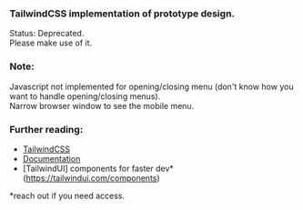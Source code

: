 ### TailwindCSS implementation of prototype design. 

Status: Deprecated.   
Please make use of it. 

### Note: 

Javascript not implemented for opening/closing menu (don't know how you want to handle opening/closing menus).  
Narrow browser window to see the mobile menu. 


### Further reading: 

- [TailwindCSS](https://tailwindcss.com/)
- [Documentation](https://tailwindcss.com/docs/installation)
- [TailwindUI] components for faster dev*(https://tailwindui.com/components)

*reach out if you need access. 
